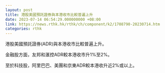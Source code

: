 ```yaml
---
layout: post
title: 港股美國預託證券與本港收市比較普遍上升
date: 2023-07-14 06:54:29.000000000 +08:00
link: https://news.rthk.hk/rthk/ch/component/k2/1708790-20230714.htm
categories: rthk
---
```


港股美國預託證券(ADR)與本港收市比較普遍上升。

金融股方面，友邦和滙控ADR較本港收市升1%至2%。

至於科技股，阿里巴巴、美團和京東ADR較本港收升近2%或以上。
